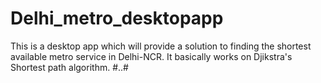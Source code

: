# Delhi_metro_desktopapp
This is a desktop app which will provide a solution to finding the shortest available metro service in Delhi-NCR. It basically works on Djikstra's Shortest path algorithm. 
#..#
